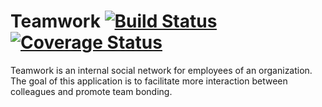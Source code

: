 # Teamwork [![Build Status](https://travis-ci.org/ushnuel/Teamwork.svg?branch=develop)](https://travis-ci.org/ushnuel/Teamwork) [![Coverage Status](https://coveralls.io/repos/github/ushnuel/Teamwork/badge.svg)](https://coveralls.io/github/ushnuel/Teamwork)

Teamwork is an internal social network for employees of an organization. The goal of this
application is to facilitate more interaction between colleagues and promote team bonding.
